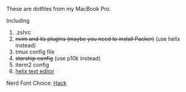 These are dotfiles from my MacBook Pro.

Including
1. .zshrc
2. ~~nvim and its plugins (maybe you need to install Packer)~~ (use helix instead)
3. tmux config file
4. ~~starship config~~ (use p10k instead)
5. iterm2 config
6. [helix text editor](https://github.com/helix-editor/helix)


Nerd Font Choice: [Hack](https://github.com/source-foundry/Hack)
